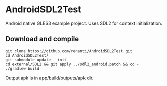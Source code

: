 # AndroidSDL2Test

Android native GLES3 example project. Uses SDL2 for context initialization.

## Download and compile

```
git clone https://github.com/renanti/AndroidSDL2Test.git
cd AndroidSDL2Test/
git submodule update --init
cd external/SDL2 && git apply ../sdl2_android.patch && cd -
./gradlew build
```
Output apk is in app/build/outputs/apk dir.
